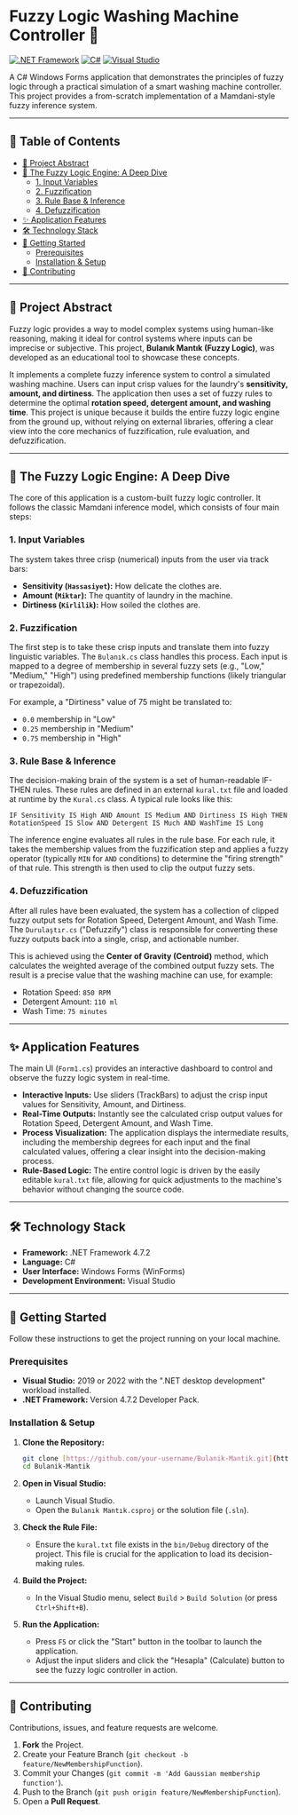 # Fuzzy Logic Washing Machine Controller 🧼

[![.NET Framework](https://img.shields.io/badge/.NET_Framework-4.7.2-512BD4?style=for-the-badge&logo=.net)](https://dotnet.microsoft.com/en-us/download/dotnet-framework/net472)
[![C#](https://img.shields.io/badge/C%23-239120?style=for-the-badge&logo=c-sharp&logoColor=white)](https://docs.microsoft.com/en-us/dotnet/csharp/)
[![Visual Studio](https://img.shields.io/badge/Visual_Studio-5C2D91?style=for-the-badge&logo=visual%20studio&logoColor=white)](https://visualstudio.microsoft.com/)

A C# Windows Forms application that demonstrates the principles of fuzzy logic through a practical simulation of a smart washing machine controller. This project provides a from-scratch implementation of a Mamdani-style fuzzy inference system.

---

## 📖 Table of Contents

- [📌 Project Abstract](#-project-abstract)
- [🧠 The Fuzzy Logic Engine: A Deep Dive](#-the-fuzzy-logic-engine-a-deep-dive)
  - [1. Input Variables](#1-input-variables)
  - [2. Fuzzification](#2-fuzzification)
  - [3. Rule Base & Inference](#3-rule-base--inference)
  - [4. Defuzzification](#4-defuzzification)
- [✨ Application Features](#-application-features)
- [🛠️ Technology Stack](#️-technology-stack)
- [🚀 Getting Started](#-getting-started)
  - [Prerequisites](#prerequisites)
  - [Installation & Setup](#installation--setup)
- [🤝 Contributing](#-contributing)

---

## 📌 Project Abstract

Fuzzy logic provides a way to model complex systems using human-like reasoning, making it ideal for control systems where inputs can be imprecise or subjective. This project, **Bulanık Mantık (Fuzzy Logic)**, was developed as an educational tool to showcase these concepts.

It implements a complete fuzzy inference system to control a simulated washing machine. Users can input crisp values for the laundry's **sensitivity, amount, and dirtiness**. The application then uses a set of fuzzy rules to determine the optimal **rotation speed, detergent amount, and washing time**. This project is unique because it builds the entire fuzzy logic engine from the ground up, without relying on external libraries, offering a clear view into the core mechanics of fuzzification, rule evaluation, and defuzzification.

---

## 🧠 The Fuzzy Logic Engine: A Deep Dive

The core of this application is a custom-built fuzzy logic controller. It follows the classic Mamdani inference model, which consists of four main steps:

### 1. Input Variables

The system takes three crisp (numerical) inputs from the user via track bars:
-   **Sensitivity (`Hassasiyet`):** How delicate the clothes are.
-   **Amount (`Miktar`):** The quantity of laundry in the machine.
-   **Dirtiness (`Kirlilik`):** How soiled the clothes are.

### 2. Fuzzification

The first step is to take these crisp inputs and translate them into fuzzy linguistic variables. The `Bulanık.cs` class handles this process. Each input is mapped to a degree of membership in several fuzzy sets (e.g., "Low," "Medium," "High") using predefined membership functions (likely triangular or trapezoidal).

For example, a "Dirtiness" value of 75 might be translated to:
-   `0.0` membership in "Low"
-   `0.25` membership in "Medium"
-   `0.75` membership in "High"

### 3. Rule Base & Inference

The decision-making brain of the system is a set of human-readable IF-THEN rules. These rules are defined in an external `kural.txt` file and loaded at runtime by the `Kural.cs` class. A typical rule looks like this:

`IF Sensitivity IS High AND Amount IS Medium AND Dirtiness IS High THEN RotationSpeed IS Slow AND Detergent IS Much AND WashTime IS Long`

The inference engine evaluates all rules in the rule base. For each rule, it takes the membership values from the fuzzification step and applies a fuzzy operator (typically `MIN` for `AND` conditions) to determine the "firing strength" of that rule. This strength is then used to clip the output fuzzy sets.

### 4. Defuzzification

After all rules have been evaluated, the system has a collection of clipped fuzzy output sets for Rotation Speed, Detergent Amount, and Wash Time. The `Durulaştır.cs` ("Defuzzify") class is responsible for converting these fuzzy outputs back into a single, crisp, and actionable number.

This is achieved using the **Center of Gravity (Centroid)** method, which calculates the weighted average of the combined output fuzzy sets. The result is a precise value that the washing machine can use, for example:
-   Rotation Speed: `850 RPM`
-   Detergent Amount: `110 ml`
-   Wash Time: `75 minutes`

---

## ✨ Application Features

The main UI (`Form1.cs`) provides an interactive dashboard to control and observe the fuzzy logic system in real-time.

-   **Interactive Inputs:** Use sliders (TrackBars) to adjust the crisp input values for Sensitivity, Amount, and Dirtiness.
-   **Real-Time Outputs:** Instantly see the calculated crisp output values for Rotation Speed, Detergent Amount, and Wash Time.
-   **Process Visualization:** The application displays the intermediate results, including the membership degrees for each input and the final calculated values, offering a clear insight into the decision-making process.
-   **Rule-Based Logic:** The entire control logic is driven by the easily editable `kural.txt` file, allowing for quick adjustments to the machine's behavior without changing the source code.

---

## 🛠️ Technology Stack

-   **Framework:** .NET Framework 4.7.2
-   **Language:** C#
-   **User Interface:** Windows Forms (WinForms)
-   **Development Environment:** Visual Studio

---

## 🚀 Getting Started

Follow these instructions to get the project running on your local machine.

### Prerequisites

-   **Visual Studio:** 2019 or 2022 with the ".NET desktop development" workload installed.
-   **.NET Framework:** Version 4.7.2 Developer Pack.

### Installation & Setup

1.  **Clone the Repository:**
    ```bash
    git clone [https://github.com/your-username/Bulanik-Mantik.git](https://github.com/your-username/Bulanik-Mantik.git)
    cd Bulanik-Mantik
    ```

2.  **Open in Visual Studio:**
    -   Launch Visual Studio.
    -   Open the `Bulanık Mantık.csproj` or the solution file (`.sln`).

3.  **Check the Rule File:**
    -   Ensure the `kural.txt` file exists in the `bin/Debug` directory of the project. This file is crucial for the application to load its decision-making rules.

4.  **Build the Project:**
    -   In the Visual Studio menu, select `Build` > `Build Solution` (or press `Ctrl+Shift+B`).

5.  **Run the Application:**
    -   Press `F5` or click the "Start" button in the toolbar to launch the application.
    -   Adjust the input sliders and click the "Hesapla" (Calculate) button to see the fuzzy logic controller in action.

---

## 🤝 Contributing

Contributions, issues, and feature requests are welcome.

1.  **Fork** the Project.
2.  Create your Feature Branch (`git checkout -b feature/NewMembershipFunction`).
3.  Commit your Changes (`git commit -m 'Add Gaussian membership function'`).
4.  Push to the Branch (`git push origin feature/NewMembershipFunction`).
5.  Open a **Pull Request**.
